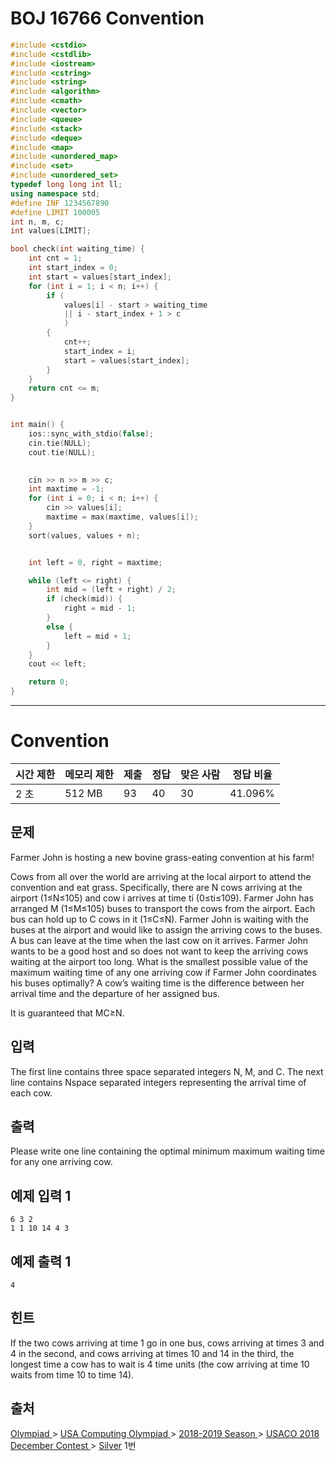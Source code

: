 # BOJ 16766 Convention



```c++
#include <cstdio>
#include <cstdlib>
#include <iostream>
#include <cstring>
#include <string>
#include <algorithm>
#include <cmath>
#include <vector>
#include <queue>
#include <stack>
#include <deque>
#include <map>
#include <unordered_map>
#include <set>
#include <unordered_set>
typedef long long int ll;
using namespace std;
#define INF 1234567890
#define LIMIT 100005
int n, m, c;
int values[LIMIT];

bool check(int waiting_time) {
	int cnt = 1;
	int start_index = 0;
	int start = values[start_index];
	for (int i = 1; i < n; i++) {
		if (
			values[i] - start > waiting_time
			|| i - start_index + 1 > c
			) 
		{
			cnt++;
			start_index = i;
			start = values[start_index];
		}
	}
	return cnt <= m;
}


int main() {
	ios::sync_with_stdio(false);
	cin.tie(NULL);
	cout.tie(NULL);

	
	cin >> n >> m >> c;
	int maxtime = -1;
	for (int i = 0; i < n; i++) {
		cin >> values[i];
		maxtime = max(maxtime, values[i]);
	}
	sort(values, values + n);


	int left = 0, right = maxtime;

	while (left <= right) {
		int mid = (left + right) / 2;
		if (check(mid)) {
			right = mid - 1;
		}
		else {
			left = mid + 1;
		}
	}
	cout << left;

	return 0;
}


```



---

# Convention

| 시간 제한 | 메모리 제한 | 제출 | 정답 | 맞은 사람 | 정답 비율 |
| --------- | ----------- | ---- | ---- | --------- | --------- |
| 2 초      | 512 MB      | 93   | 40   | 30        | 41.096%   |

## 문제

Farmer John is hosting a new bovine grass-eating convention at his farm!

Cows from all over the world are arriving at the local airport to attend the convention and eat grass. Specifically, there are N cows arriving at the airport (1≤N≤105) and cow i arrives at time ti (0≤ti≤109). Farmer John has arranged M (1≤M≤105) buses to transport the cows from the airport. Each bus can hold up to C cows in it (1≤C≤N). Farmer John is waiting with the buses at the airport and would like to assign the arriving cows to the buses. A bus can leave at the time when the last cow on it arrives. Farmer John wants to be a good host and so does not want to keep the arriving cows waiting at the airport too long. What is the smallest possible value of the maximum waiting time of any one arriving cow if Farmer John coordinates his buses optimally? A cow’s waiting time is the difference between her arrival time and the departure of her assigned bus.

It is guaranteed that MC≥N.

## 입력

The first line contains three space separated integers N, M, and C. The next line contains Nspace separated integers representing the arrival time of each cow.

## 출력

Please write one line containing the optimal minimum maximum waiting time for any one arriving cow.



## 예제 입력 1

```
6 3 2
1 1 10 14 4 3
```

## 예제 출력 1

```
4
```

## 힌트

If the two cows arriving at time 1 go in one bus, cows arriving at times 3 and 4 in the second, and cows arriving at times 10 and 14 in the third, the longest time a cow has to wait is 4 time units (the cow arriving at time 10 waits from time 10 to time 14).

## 출처

[Olympiad ](https://www.acmicpc.net/category/2)> [USA Computing Olympiad ](https://www.acmicpc.net/category/106)> [2018-2019 Season ](https://www.acmicpc.net/category/442)> [USACO 2018 December Contest ](https://www.acmicpc.net/category/443)> [Silver](https://www.acmicpc.net/category/detail/1987) 1번